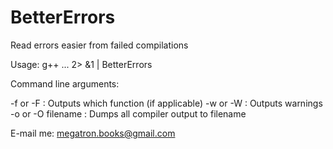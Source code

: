 BetterErrors
============

Read errors easier from failed compilations

Usage: g++ ... 2> &1 | BetterErrors

Command line arguments:

-f or -F : Outputs which function (if applicable)
-w or -W : Outputs warnings
-o or -O filename : Dumps all compiler output to filename 


E-mail me: megatron.books@gmail.com
